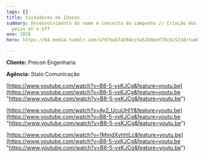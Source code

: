 ```yaml
---
tags: []
title: Cuidadores de Idosos
summary: Desenvolvimento do nome e conceito da campanha // Criação dos roteirose das
  peças on e off
ano: 2016
hero: https://64.media.tumblr.com/a797ba5fa284cc5a52b8eef78c8c523d/tumblr_n0sns6x6X31tsd7eso2_500.jpg

---
```

**Cliente:** Precon Engenharia

**Agência:** Stalo Comunicação

[https://www.youtube.com/watch?v=B8-5-vxKJCg&feature=youtu.be](https://www.youtube.com/watch?v=B8-5-vxKJCg&feature=youtu.be "https://www.youtube.com/watch?v=B8-5-vxKJCg&feature=youtu.be")

[https://www.youtube.com/watch?v=Ay2_UcuUHIY&feature=youtu.be](https://www.youtube.com/watch?v=B8-5-vxKJCg&feature=youtu.be "https://www.youtube.com/watch?v=B8-5-vxKJCg&feature=youtu.be")

[https://www.youtube.com/watch?v=1MmdXvhhILc&feature=youtu.be](https://www.youtube.com/watch?v=B8-5-vxKJCg&feature=youtu.be "https://www.youtube.com/watch?v=B8-5-vxKJCg&feature=youtu.be")